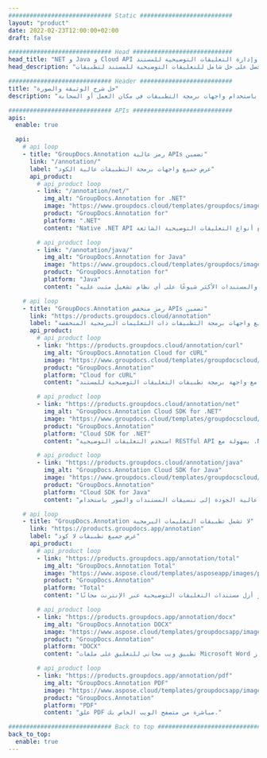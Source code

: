 ```yaml
---
############################# Static ##########################
layout: "product"
date: 2022-02-23T12:00:00+02:00
draft: false

############################# Head ############################
head_title: "NET و Java و Cloud API لإضافة وإدارة التعليقات التوضيحية للمستند"
head_description: "احصل على حل شامل للتعليقات التوضيحية للمستند لتطبيقات .NET و Java و Cloud للتعليق على تنسيقات المستندات والصور الشائعة."

############################# Header ##########################
title: "حل شرح الوثيقة والصورة"
description: "ضع تعليقات توضيحية على المستندات باستخدام تطبيقاتنا أو أنشئ تطبيقات التعليقات التوضيحية المخصصة الخاصة بك عبر الأنظمة الأساسية الشائعة باستخدام واجهات برمجة التطبيقات في مكان العمل أو السحابة."

############################# APIs ############################
apis:
  enable: true

  api:
    # api loop
    - title: "GroupDocs.Annotation رمز عالية APIs تضمين"
      link: "/annotation/"
      label: "عرض جميع واجهات برمجة التطبيقات عالية الكود"
      api_product:
        # api_product loop
        - link: "/annotation/net/"
          img_alt: "GroupDocs.Annotation for .NET"
          image: "https://www.groupdocs.cloud/templates/groupdocs/images/product-logos/groupdocs-annotation-net.png"
          product: "GroupDocs.Annotation for"
          platform: ".NET"
          content: "Native .NET API لإضافة أو تعديل أو حذف التعليقات التوضيحية من المستندات والصور بكفاءة. يدعم العمل مع جميع أنواع التعليقات التوضيحية الشائعة."

        # api_product loop
        - link: "/annotation/java/"
          img_alt: "GroupDocs.Annotation for Java"
          image: "https://www.groupdocs.cloud/templates/groupdocs/images/product-logos/groupdocs-annotation-java.png"
          product: "GroupDocs.Annotation for"
          platform: "Java"
          content: "واجهة برمجة تطبيقات التعليقات التوضيحية لملف جافا للتعليق بشكل شامل على تنسيقات ملفات الصور والمستندات الأكثر شيوعًا على أي نظام تشغيل مثبت عليه JDK."

    # api loop
    - title: "GroupDocs.Annotation رمز منخفض APIs تضمين"
      link: "https://products.groupdocs.cloud/annotation"
      label: "عرض جميع واجهات برمجة التطبيقات ذات التعليمات البرمجية المنخفضة"
      api_product:
        # api_product loop
        - link: "https://products.groupdocs.cloud/annotation/curl"
          img_alt: "GroupDocs.Annotation Cloud for cURL"
          image: "https://www.groupdocs.cloud/templates/groupdocscloud/images/sdk/272x272/groupdocs_annotation-for-curl.png"
          product: "GroupDocs.Annotation"
          platform: "Cloud for cURL"
          content: "اعمل مع واجهة برمجة تطبيقات التعليقات التوضيحية للمستند cURL REST للتعليق بسرعة على ملفات PDF و Word و Excel و PowerPoint و Visio والصور والعديد من التنسيقات الأخرى في تطبيقاتك."

        # api_product loop
        - link: "https://products.groupdocs.cloud/annotation/net"
          img_alt: "GroupDocs.Annotation Cloud SDK for .NET"
          image: "https://www.groupdocs.cloud/templates/groupdocscloud/images/sdk/272x272/groupdocs_annotation-for-net.png"
          product: "GroupDocs.Annotation"
          platform: "Cloud SDK for .NET"
          content: "استخدم التعليقات التوضيحية RESTful API بسهولة مع .NET SDK لإضافة نص وعلامة مائية ومنطقة ونقطة وأنواع مختلفة من التعليقات التوضيحية إلى أكثر من 40 تنسيقًا شائعًا للملفات."

        # api_product loop
        - link: "https://products.groupdocs.cloud/annotation/java"
          img_alt: "GroupDocs.Annotation Cloud SDK for Java"
          image: "https://www.groupdocs.cloud/templates/groupdocscloud/images/sdk/272x272/groupdocs_annotation-for-java.png"
          product: "GroupDocs.Annotation"
          platform: "Cloud SDK for Java"
          content: "أضف ميزات التعليقات التوضيحية للمستندات عالية الجودة إلى تنسيقات المستندات والصور باستخدام SDK للتعليق التوضيحي للمستند المصمم خصيصًا لـ Java."

    # api loop
    - title: "GroupDocs.Annotation لا تشمل تطبيقات التعليمات البرمجية" 
      link: "https://products.groupdocs.app/annotation"
      label: "عرض جميع تطبيقات لا كود"
      api_product:
        # api_product loop
        - link: "https://products.groupdocs.app/annotation/total"
          img_alt: "GroupDocs.Annotation Total"
          image: "https://www.aspose.cloud/templates/asposeapp/images/products/logo/aspose_annotation-app.png"
          product: "GroupDocs.Annotation"
          platform: "Total"
          content: "أضف أو أزل مستندات التعليقات التوضيحية عبر الإنترنت مجانًا."

        # api_product loop
        - link: "https://products.groupdocs.app/annotation/docx"
          img_alt: "GroupDocs.Annotation DOCX"
          image: "https://www.aspose.cloud/templates/groupdocsapp/images/products/logo/groupdocs_words-app.png"
          product: "GroupDocs.Annotation"
          platform: "DOCX"
          content: "تطبيق ويب مجاني للتعليق على ملفات Microsoft Word عبر الإنترنت من أي جهاز."

        # api_product loop
        - link: "https://products.groupdocs.app/annotation/pdf"
          img_alt: "GroupDocs.Annotation PDF"
          image: "https://www.aspose.cloud/templates/groupdocsapp/images/products/logo/groupdocs_pdf-app.png"
          product: "GroupDocs.Annotation"
          platform: "PDF"
          content: "علق PDF مباشرة من متصفح الويب الخاص بك."

############################# Back to top ###############################
back_to_top:
  enable: true
---
```

